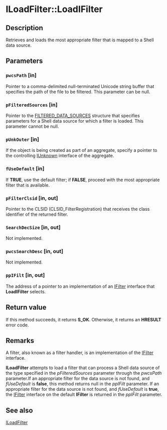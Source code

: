 # ILoadFilter::LoadIFilter

## Description

Retrieves and loads the most appropriate filter that is mapped to a Shell data source.

## Parameters

### `pwcsPath` [in]

Pointer to a comma-delimited null-terminated Unicode string buffer that specifies the path of the file to be filtered. This parameter can be null.

### `pFilteredSources` [in]

Pointer to the [FILTERED_DATA_SOURCES](https://learn.microsoft.com/windows/desktop/api/filtereg/ns-filtereg-filtered_data_sources) structure that specifies parameters for a Shell data source for which a filter is loaded. This parameter cannot be null.

### `pUnkOuter` [in]

If the object is being created as part of an aggregate, specify a pointer to the controlling [IUnknown](https://learn.microsoft.com/windows/desktop/api/unknwn/nn-unknwn-iunknown) interface of the aggregate.

### `fUseDefault` [in]

If **TRUE**, use the default filter; if **FALSE**, proceed with the most appropriate filter that is available.

### `pFilterClsid` [in, out]

Pointer to the CLSID (CLSID_FilterRegistration) that receives the class identifier of the returned filter.

### `SearchDecSize` [in, out]

Not implemented.

### `pwcsSearchDesc` [in, out]

Not implemented.

### `ppIFilt` [in, out]

The address of a pointer to an implementation of an [IFilter](https://learn.microsoft.com/windows/desktop/api/filter/nn-filter-ifilter) interface that **LoadIFilter** selects.

## Return value

If this method succeeds, it returns **S_OK**. Otherwise, it returns an **HRESULT** error code.

## Remarks

A filter, also known as a filter handler, is an implementation of the [IFilter](https://learn.microsoft.com/windows/desktop/api/filter/nn-filter-ifilter) interface.

**ILoadFilter** attempts to load a filter that can process a Shell data source of the type specified in the *pFilteredSources* parameter through the *pwcsPath* parameter.If an appropriate filter for the data source is not found, and *fUseDefault* is **false**, this method returns null in the *ppIFilt* parameter. If an appropriate filter for the data source is not found, and *fUseDefault* is **true**, the [IFilter](https://learn.microsoft.com/windows/desktop/api/filter/nn-filter-ifilter) interface on the default **IFilter** is returned in the *ppIFilt* parameter.

## See also

[ILoadFilter](https://learn.microsoft.com/windows/desktop/api/filtereg/nn-filtereg-iloadfilter)